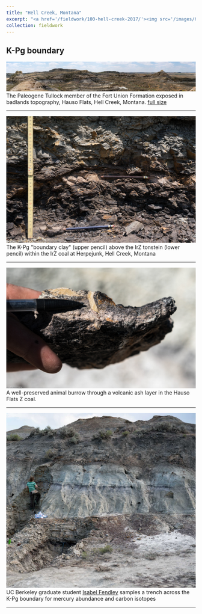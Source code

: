 ```yaml
---
title: "Hell Creek, Montana"
excerpt: "<a href='/fieldwork/100-hell-creek-2017/'><img src='/images/KTBcropped.jpg'></a>The K-Pg boundary claystone (lower pencil) just below the IrZ tonstein (upper pencil) within the IrZ coal at Herpejunk, Hell Creek, Montana"
collection: fieldwork
---
```

K-Pg boundary
---

<a href='/images/HausoFlatsPanorama2small.jpg'><img src='/images/HausoFlatsPanorama2small.jpg'></a>
The Paleogene Tullock member of the Fort Union Formation exposed in badlands topography, Hauso Flats, Hell Creek, Montana. <a href='/images/HausoFlatsPanorama2.jpg'>full size</a> 

---

<a href='/images/KTB.jpg'><img src='/images/KTB.jpg'></a>
The K-Pg "boundary clay" (upper pencil) above the IrZ tonstein (lower pencil) within the IrZ coal at Herpejunk, Hell Creek, Montana

---

<a href='/images/HFZBurrow.jpg'><img src='/images/HFZBurrow.jpg'></a>
A well-preserved animal burrow through a volcanic ash layer in the Hauso Flats Z coal.

---

<a href='/images/Nirvana1.jpg'><img src='/images/Nirvana1.jpg'></a>
UC Berkeley graduate student [Isabel Fendley](http://eps.berkeley.edu/people/isabel-fendley) samples a trench across the K-Pg boundary for mercury abundance and carbon isotopes

---

